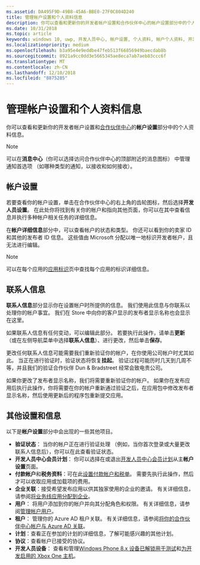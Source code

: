 ```yaml
---
ms.assetid: DA495F9D-49B8-45A6-BBE0-27F0C804D240
title: 管理帐户设置和个人资料信息
description: 你可以查看和更新你的开发者帐户设置和合作伙伴中心的帐户设置部分中的个人资料信息。
ms.date: 10/31/2018
ms.topic: article
keywords: windows 10, uwp, 开发人员中心, 帐户设置, 个人资料, 帐户个人资料, 开发人员帐户, 开发人员帐户设置
ms.localizationpriority: medium
ms.openlocfilehash: b3a95e4e9eddbe47feb513f66856949baecdab8b
ms.sourcegitcommit: 8921a9cc0dd3e5665345ae8eca7ab7aeb83ccc6f
ms.translationtype: MT
ms.contentlocale: zh-CN
ms.lasthandoff: 12/10/2018
ms.locfileid: "8875285"
---
```

# <a name="manage-account-settings-and-profile-info"></a>管理帐户设置和个人资料信息

你可以查看和更新你的开发者帐户设置和[合作伙伴中心](https://partner.microsoft.com/dashboard)的**帐户设置**部分中的个人资料信息。 

> [!NOTE]
> 可以在**消息中心**（你可以选择访问合作伙伴中心的顶部附近的消息图标） 中管理通知首选项 （如哪种类型的通知，以接收和如何接收）。

## <a name="account-settings"></a>帐户设置

若要查看你的帐户设置，单击在合作伙伴中心的右上角的齿轮图标，然后选择**开发人员设置**。 在此处你将找到有关你的帐户和指向其他页面，你可以在其中查看信息并执行多种帐户相关任务的详细信息。

在**帐户详细信息**部分中，可以查看帐户的状态和类型。 你还可以看到你的卖家 ID 和其他的发布者 ID 信息。 这些值由 Microsoft 分配以唯一地标识开发者帐户，且无法进行编辑。

> [!NOTE]
> 可以在每个应用的[应用标识](view-app-identity-details.md)页中查找每个应用的标识详细信息。

## <a name="contact-info"></a>联系人信息

**联系人信息**部分显示你在设置帐户时所提供的信息。 我们使用此信息与你联系以处理你的帐户事宜。 我们在 Store 中向你的客户显示的发布者显示名称也会显示在这里。

如果联系人信息有任何变动，可以编辑此部分。 若要执行此操作，请单击**更新**（或在左侧导航菜单中选择**联系人信息**）、进行更改，然后单击**保存**。

更改任何联系人信息可能需要我们重新验证你的帐户，在你使用公司帐户时尤其如此。 当正在进行验证时，验证状态将恢复**挂起**。 验证过程可能历时几天到几周不等，并且我们的验证合作伙伴 Dun & Bradstreet 经常会致电贵公司。

如果你更改了发布者显示名称，我们将需要重新验证你的帐户。 如果你在发布应用后执行此操作，你将需要在你的帐户重新通过验证之后，在应用包中修改发布者显示名称，然后使用更新后的程序包重新提交应用。


## <a name="additional-settings-and-info"></a>其他设置和信息

以下是**帐户设置**部分中会出现的一些其他项目。

- **验证状态**： 当你的帐户正在进行验证处理 （例如，当你首次登录或大量更改联系人信息后），你可以在此查看验证状态。
- **开发人员中心会员计划**： 你可以选择在或退出[开发人员中心会员计划](dev-center-insider-program.md)从主**帐户设置**页面。
- **付款帐户**和**税务资料**：可在此[设置付款帐户和税单](setting-up-your-payout-account-and-tax-forms.md)。 需要先执行此操作，然后才可以收取应用或加载项的费用。
- **企业关联**：接受希望发布应用以供其独家使用的企业的邀请。 有关详细信息，请参阅[将业务线应用分配到企业](distribute-lob-apps-to-enterprises.md)。
- **用户**： 将用户添加到你的帐户并向其分配角色和权限。 有关详细信息，请参阅[管理帐户用户](manage-account-users.md)。
- **租户**： 管理你的 Azure AD 租户关联。 有关详细信息，请参阅[将你的合作伙伴中心帐户与 Azure AD 关联](associate-azure-ad-with-dev-center.md)。
- **计划**：查看正在参加的计划的详细信息，了解可能感兴趣的其他计划。
- **协议**：查看帐户已接受的协议。
- **开发人员设备**： 查看和管理[Windows Phone 8.x 设备已解锁用于测试](http://go.microsoft.com/fwlink/p/?LinkId=533897)和[为开发启用的 Xbox One 主机](../xbox-apps/devkit-activation.md)。 


